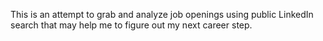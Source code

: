 This is an attempt to grab and analyze job openings using public LinkedIn search that may help me to figure out my next career step.